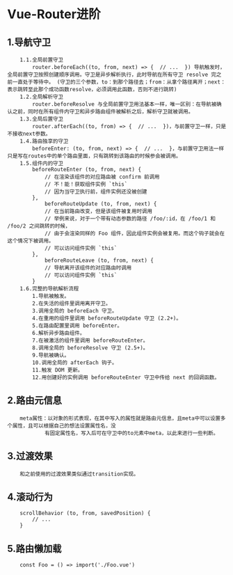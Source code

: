 # Vue-Router进阶
   ## 1.导航守卫
        1.1.全局前置守卫
            router.beforeEach((to, from, next) => {  // ...  }) 导航触发时，全局前置守卫按照创建顺序调用。守卫是异步解析执行，此时导航在所有守卫 resolve 完之前一直处于等待中。 (守卫的三个参数，to：到那个路径去；from：从拿个路径离开；next：表示跳转至此那个成功函数resolve，必须调用此函数，否则不进行跳转)
        1.2.全局解析守卫
            router.beforeResolve 与全局前置守卫用法基本一样，唯一区别：在导航被确认之前，同时在所有组件内守卫和异步路由组件被解析之后，解析守卫就被调用。
        1.3.全局后置守卫
            router.afterEach((to, from) => {  // ...  })，与前置守卫一样，只是不接收next参数。
        1.4.路由独享的守卫
            beforeEnter: (to, from, next) => {  // ...  }，与前置守卫用法一样只是写在routes中的单个路由里面，只有跳转到该路由的时候参会被调用。
        1.5.组件内的守卫
            beforeRouteEnter (to, from, next) {
                // 在渲染该组件的对应路由被 confirm 前调用
                // 不！能！获取组件实例 `this`
                // 因为当守卫执行前，组件实例还没被创建
            },
                beforeRouteUpdate (to, from, next) {
                // 在当前路由改变，但是该组件被复用时调用
                // 举例来说，对于一个带有动态参数的路径 /foo/:id，在 /foo/1 和 /foo/2 之间跳转的时候，
                // 由于会渲染同样的 Foo 组件，因此组件实例会被复用。而这个钩子就会在这个情况下被调用。
                // 可以访问组件实例 `this`
            },
                beforeRouteLeave (to, from, next) {
                // 导航离开该组件的对应路由时调用
                // 可以访问组件实例 `this`
            }
        1.6.完整的导航解析流程
            1.导航被触发。
            2.在失活的组件里调用离开守卫。
            3.调用全局的 beforeEach 守卫。
            4.在重用的组件里调用 beforeRouteUpdate 守卫 (2.2+)。
            5.在路由配置里调用 beforeEnter。
            6.解析异步路由组件。
            7.在被激活的组件里调用 beforeRouteEnter。
            8.调用全局的 beforeResolve 守卫 (2.5+)。
            9.导航被确认。
            10.调用全局的 afterEach 钩子。
            11.触发 DOM 更新。
            12.用创建好的实例调用 beforeRouteEnter 守卫中传给 next 的回调函数。
   ## 2.路由元信息
        meta属性：以对象的形式表现，在其中写入的属性就是路由元信息，且meta中可以设置多个属性，且可以根据自己的想法设置属性名，没
                有固定属性名，写入后可在守卫中的to元素中meta，以此来进行一些判断。
   ## 3.过渡效果
        和之前使用的过渡效果类似通过transition实现。
   ## 4.滚动行为
        scrollBehavior (to, from, savedPosition) {
            // ...
        }
   ## 5.路由懒加载
        const Foo = () => import('./Foo.vue')
